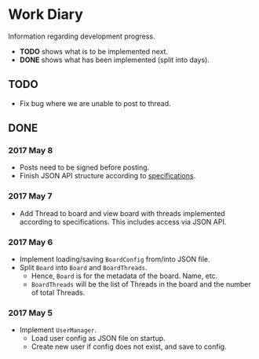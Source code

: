 # Work Diary
Information regarding development progress.
* **TODO** shows what is to be implemented next.
* **DONE** shows what has been implemented (split into days).

## TODO
* Fix bug where we are unable to post to thread.

## DONE

### 2017 May 8
* Posts need to be signed before posting.
* Finish JSON API structure according to [specifications](https://paper.dropbox.com/doc/JSON-API-Specifications-S6BHC351LStxlgySl55M2).

### 2017 May 7
 * Add Thread to board and view board with threads implemented according to specifications. This includes access via JSON API.

### 2017 May 6
* Implement loading/saving `BoardConfig` from/into JSON file.
* Split `Board` into `Board` and `BoardThreads`.
  * Hence, `Board` is for the metadata of the board. Name, etc.
  * `BoardThreads` will be the list of Threads in the board and the number of total Threads.

### 2017 May 5
* Implement `UserManager`.
  * Load user config as JSON file on startup.
  * Create new user if config does not exist, and save to config.
